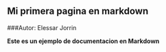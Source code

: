 ## Mi primera pagina en markdown
###Autor: Elessar Jorrin

**Este es un ejemplo de documentacion en Markdown**
